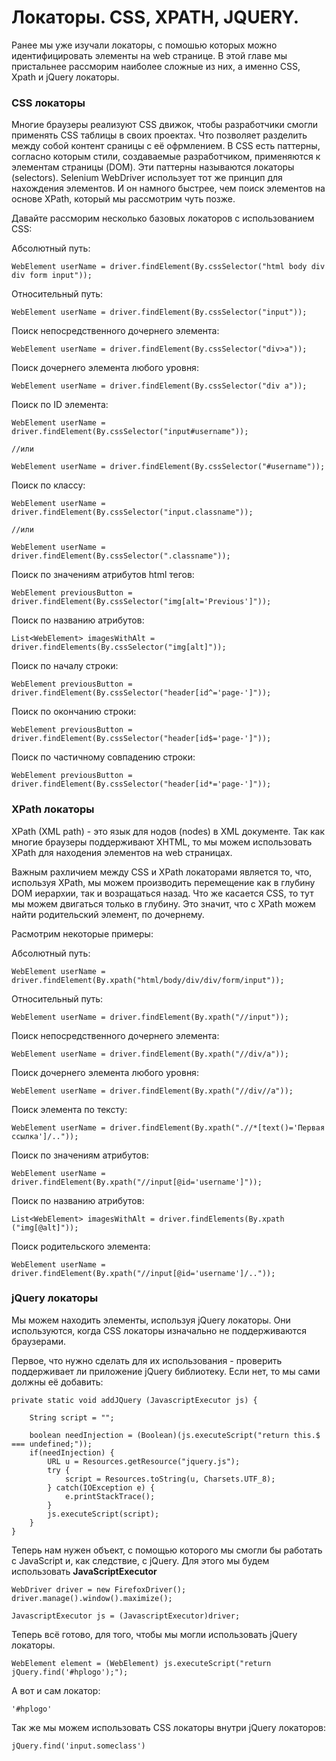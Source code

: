 # Локаторы. CSS, XPATH, JQUERY.
Ранее мы уже изучали локаторы, с помошью которых можно идентифицировать элементы на web странице. В этой главе мы пристальнее рассморим наиболее сложные из них, а именно CSS, Xpath и jQuery локаторы.

### CSS локаторы
Многие браузеры реализуют CSS движок, чтобы разработчики смогли применять CSS таблицы в своих проектах. Что позволяет разделить между собой контент сраницы с её офрмлением.
В CSS есть паттерны, согласно которым стили, создаваемые разработчиком, применяются к элементам страницы (DOM). Эти паттерны называются локаторы (selectors). Selenium WebDriver использует тот же принцип для нахождения элементов. И он намного быстрее, чем поиск элементов на основе XPath, который мы рассмотрим чуть позже.

Давайте рассморим несколько базовых локаторов с использованием CSS:

Абсолютный путь:

    WebElement userName = driver.findElement(By.cssSelector("html body div div form input"));

Относительный путь:

    WebElement userName = driver.findElement(By.cssSelector("input"));
    
Поиск непосредственного дочернего элемента:
    
    WebElement userName = driver.findElement(By.cssSelector("div>a"));
    
Поиск дочернего элемента любого уровня:

    WebElement userName = driver.findElement(By.cssSelector("div a"));
    
Поиск по ID элемента:

    WebElement userName = driver.findElement(By.cssSelector("input#username"));
    
    //или
    
    WebElement userName = driver.findElement(By.cssSelector("#username"));
    
Поиск по классу:

    WebElement userName = driver.findElement(By.cssSelector("input.classname"));
    
    //или
    
    WebElement userName = driver.findElement(By.cssSelector(".classname"));

Поиск по значениям атрибутов html тегов:

    WebElement previousButton = driver.findElement(By.cssSelector("img[alt='Previous']"));

Поиск по названию атрибутов:

    List<WebElement> imagesWithAlt = driver.findElements(By.cssSelector("img[alt]"));
    
Поиск по началу строки:

    WebElement previousButton = driver.findElement(By.cssSelector("header[id^='page-']"));
    
Поиск по окончанию строки:

    WebElement previousButton = driver.findElement(By.cssSelector("header[id$='page-']"));

Поиск по частичному совпадению строки:

    WebElement previousButton = driver.findElement(By.cssSelector("header[id*='page-']"));


### XPath локаторы

XPath (XML path) - это язык для нодов (nodes) в XML документе. Так как многие браузеры поддерживают XHTML, то мы можем использовать XPath для находения элементов на web страницах.

Важным рахличием между CSS и XPath локаторами является то, что, используя XPath, мы можем производить перемещение как в глубину DOM иерархии, так и возращаться назад. Что же касается CSS, то тут мы можем двигаться только в глубину. Это значит, что с XPath можем найти родительский элемент, по дочернему.

Расмотрим некоторые примеры:

Абсолютный путь:

    WebElement userName = driver.findElement(By.xpath("html/body/div/div/form/input"));

Относительный путь:

    WebElement userName = driver.findElement(By.xpath("//input"));
    
Поиск непосредственного дочернего элемента:
    
    WebElement userName = driver.findElement(By.xpath("//div/a"));
    
Поиск дочернего элемента любого уровня:

    WebElement userName = driver.findElement(By.xpath("//div//a"));
    
Поиск элемента по тексту:

    WebElement userName = driver.findElement(By.xpath(".//*[text()='Первая ссылка']/.."));
    
Поиск по значениям атрибутов:

    WebElement userName = driver.findElement(By.xpath("//input[@id='username']"));
    
Поиск по названию атрибутов:

    List<WebElement> imagesWithAlt = driver.findElements(By.xpath ("img[@alt]"));
    
Поиск родительского элемента:

    WebElement userName = driver.findElement(By.xpath("//input[@id='username']/.."));

### jQuery локаторы


Мы можем находить элементы, используя jQuery локаторы. Они используются, когда CSS локаторы
изначально не поддерживаются браузерами.

Первое, что нужно сделать для их использования - проверить поддерживает ли приложение jQuery библиотеку. Если нет, то мы сами должны её добавить:

    private static void addJQuery (JavascriptExecutor js) {

        String script = "";

        boolean needInjection = (Boolean)(js.executeScript("return this.$ === undefined;"));
        if(needInjection) {
            URL u = Resources.getResource("jquery.js");
            try {
                script = Resources.toString(u, Charsets.UTF_8);
            } catch(IOException e) {
                e.printStackTrace();
            }
            js.executeScript(script);
        }
    }


Теперь нам нужен объект, с помощью которого мы смогли бы работать с JavaScript и, как следствие, с jQuery. Для этого мы будем использовать **JavaScriptExecutor**

    WebDriver driver = new FirefoxDriver();
    driver.manage().window().maximize();

    JavascriptExecutor js = (JavascriptExecutor)driver;


Теперь всё готово, для того, чтобы мы могли использовать jQuery локаторы.

    WebElement element = (WebElement) js.executeScript("return jQuery.find('#hplogo');");

А вот и сам локатор:    

    '#hplogo'
    
Так же мы можем использовать CSS локаторы внутри jQuery локаторов:

    jQuery.find('input.someclass')
